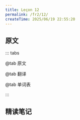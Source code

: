 ```yaml
---
title: Leçon 12
permalink: /fr2/12/
createTime: 2025/06/19 22:55:20
---
```


## 原文

::: tabs

@tab 原文

@tab 翻译

@tab 单词表

:::

## 精读笔记